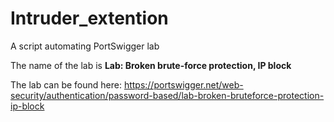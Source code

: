 # Intruder_extention
A script automating PortSwigger lab

The name of the lab is **Lab: Broken brute-force protection, IP block**

The lab can be found here: https://portswigger.net/web-security/authentication/password-based/lab-broken-bruteforce-protection-ip-block
